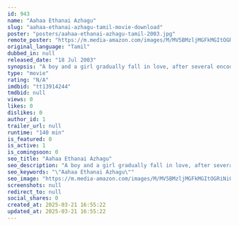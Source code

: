 ```yaml
---
id: 943
name: "Aahaa Ethanai Azhagu"
slug: "aahaa-ethanai-azhagu-tamil-movie-download"
poster: "posters/aahaa-ethanai-azhagu-tamil-2003.jpg"
remote_poster: "https://m.media-amazon.com/images/M/MV5BMzljMGFkMGItOGRiNi00MzY5LWJmMzAtZTU4NjA4YWM4YjkxXkEyXkFqcGdeQXVyMTEzNzg0Mjkx._V1_SX300.jpg"
original_language: "Tamil"
dubbed_in: null
released_date: "18 Jul 2003"
synopsis: "A boy and a girl gradually fall in love, after several encounters. They decide to elope when their parents oppose the alliance, but they meet with an accident."
type: "movie"
rating: "N/A"
imdbid: "tt13914244"
tmdbid: null
views: 0
likes: 0
dislikes: 0
author_id: 1
trailer_url: null
runtime: "140 min"
is_featured: 0
is_active: 1
is_comingsoon: 0
seo_title: "Aahaa Ethanai Azhagu"
seo_description: "A boy and a girl gradually fall in love, after several encounters. They decide to elope when their parents oppose the alliance, but they meet with an accident."
seo_keywords: "\"Aahaa Ethanai Azhagu\""
seo_image: "https://m.media-amazon.com/images/M/MV5BMzljMGFkMGItOGRiNi00MzY5LWJmMzAtZTU4NjA4YWM4YjkxXkEyXkFqcGdeQXVyMTEzNzg0Mjkx._V1_SX300.jpg"
screenshots: null
redirect_to: null
social_shares: 0
created_at: 2025-03-21 16:55:22
updated_at: 2025-03-21 16:55:22
---
```


